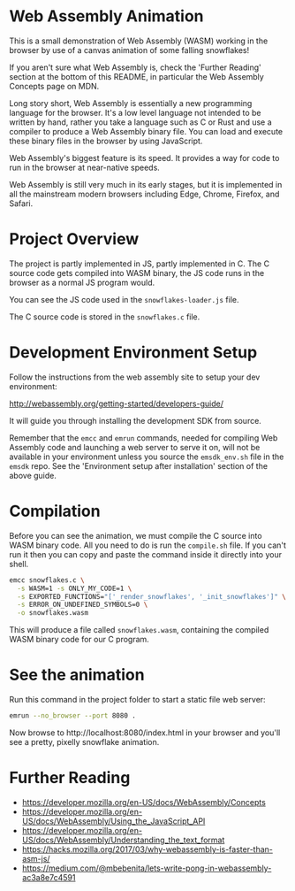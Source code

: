 # Web Assembly Animation
This is a small demonstration of Web Assembly (WASM) working in the browser by use of a
canvas animation of some falling snowflakes!

If you aren't sure what Web Assembly is, check the 'Further Reading' section at the
bottom of this README, in particular the Web Assembly Concepts page on MDN.

Long story short, Web Assembly is essentially a new programming language for the browser.
It's a low level language not intended to be written by hand, rather you take a language
such as C or Rust and use a compiler to produce a Web Assembly binary file. You can load
and execute these binary files in the browser by using JavaScript.

Web Assembly's biggest feature is its speed. It provides a way for code to run in the
browser at near-native speeds.

Web Assembly is still very much in its early stages, but it is implemented in all
the mainstream modern browsers including Edge, Chrome, Firefox, and Safari.

# Project Overview
The project is partly implemented in JS, partly implemented in C. The C source code gets
compiled into WASM binary, the JS code runs in the browser as a normal JS program would.

You can see the JS code used in the `snowflakes-loader.js` file.

The C source code is stored in the `snowflakes.c` file.

# Development Environment Setup
Follow the instructions from the web assembly site to setup your dev environment:

http://webassembly.org/getting-started/developers-guide/

It will guide you through installing the development SDK from source.

Remember that the `emcc` and `emrun` commands, needed for compiling Web Assembly code and
launching a web server to serve it on, will not be available in your environment unless you
source the `emsdk_env.sh` file in the `emsdk` repo. See the 'Environment setup after
installation' section of the above guide. 

# Compilation
Before you can see the animation, we must compile the C source into WASM binary code. All you need
to do is run the `compile.sh` file. If you can't run it then you can copy and paste the command inside
it directly into your shell.
```sh
emcc snowflakes.c \
  -s WASM=1 -s ONLY_MY_CODE=1 \
  -s EXPORTED_FUNCTIONS="['_render_snowflakes', '_init_snowflakes']" \
  -s ERROR_ON_UNDEFINED_SYMBOLS=0 \
  -o snowflakes.wasm
```
This will produce a file called `snowflakes.wasm`, containing the compiled WASM binary code for our C program.

# See the animation
Run this command in the project folder to start a static file web server:
```sh
emrun --no_browser --port 8080 .
```
Now browse to http://localhost:8080/index.html in your browser and you'll see a pretty, pixelly snowflake animation.

# Further Reading
- https://developer.mozilla.org/en-US/docs/WebAssembly/Concepts
- https://developer.mozilla.org/en-US/docs/WebAssembly/Using_the_JavaScript_API
- https://developer.mozilla.org/en-US/docs/WebAssembly/Understanding_the_text_format
- https://hacks.mozilla.org/2017/03/why-webassembly-is-faster-than-asm-js/
- https://medium.com/@mbebenita/lets-write-pong-in-webassembly-ac3a8e7c4591
